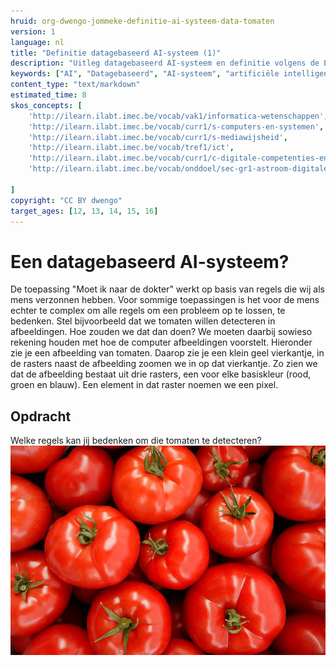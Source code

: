 ```yaml
---
hruid: org-dwengo-jommeke-definitie-ai-systeem-data-tomaten
version: 1
language: nl
title: "Definitie datagebaseerd AI-systeem (1)"
description: "Uitleg datagebaseerd AI-systeem en definitie volgens de EU"
keywords: ["AI", "Datagebaseerd", "AI-systeem", "artificiële intelligentie"]
content_type: "text/markdown"
estimated_time: 8
skos_concepts: [
    'http://ilearn.ilabt.imec.be/vocab/vak1/informatica-wetenschappen', 
    'http://ilearn.ilabt.imec.be/vocab/curr1/s-computers-en-systemen',
    'http://ilearn.ilabt.imec.be/vocab/curr1/s-mediawijsheid',
    'http://ilearn.ilabt.imec.be/vocab/tref1/ict',
    'http://ilearn.ilabt.imec.be/vocab/curr1/c-digitale-competenties-en-mediawijsheid',
    'http://ilearn.ilabt.imec.be/vocab/onddoel/sec-gr1-astroom-digitale-competenties-en-mediawijsheid-4.5',

]
copyright: "CC BY dwengo"
target_ages: [12, 13, 14, 15, 16]
---
```



Een datagebaseerd AI-systeem?
===============

De toepassing "Moet ik naar de dokter" werkt op basis van regels die wij als mens verzonnen hebben. Voor sommige toepassingen is het voor de mens echter te complex om alle regels om een probleem op te lossen, te bedenken. Stel bijvoorbeeld dat we tomaten willen detecteren in afbeeldingen. Hoe zouden we dat dan doen? We moeten daarbij sowieso rekening houden met hoe de computer afbeeldingen voorstelt. Hieronder zie je een afbeelding van tomaten. Daarop zie je een klein geel vierkantje, in de rasters naast de afbeelding zoomen we in op dat vierkantje. Zo zien we dat de afbeelding bestaat uit drie rasters, een voor elke basiskleur (rood, groen en blauw). Een element in dat raster noemen we een pixel.

<div class="dwengo-content assignment">
    <h2 class="title">Opdracht</h2>
    <div class="content">
        Welke regels kan jij bedenken om die tomaten te detecteren?<br>
        <img src="img/tomaten.png" alt="Tomaten" title="Tomaten"></img>
    </div>
</div>


